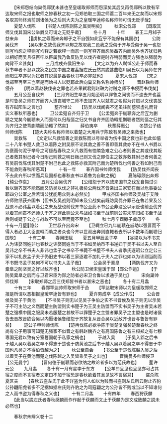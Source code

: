 <!-- { "loadSidebar": true } -->
　　【宋郑怨结向巢伐郑犹未甚也至皇瑗取郑师而怨深矣其后又再伐郑所以致有罕达取宋师之报也取师之惨春秋之初一见郑伯取三国之师葢二百年来无之矣而以宋郑各取其师终焉前则诸侯为之后则大夫为之皇瑗罕逹称名称帅师可谓无贬乎哉】
　　夏楚人伐陈
　　【书楚人伐陈则陈之属吴明矣】
　　秋宋公伐郑
　　【既取其师又伐其国宋公举爵又可谓之无贬乎哉】
　　冬十月
　　十年
　　春王二月邾子益来奔
　　【虏执之辱而来奔邾子之不自强如此宐乎不能保有其国欤】
　　公防吴伐齐
　　【吴以邾之故伐我齐以邾之故取我二邑我之受侮于齐与受侮于吴一也怨则宐均怨之释则宐均释之若欲释一而怨一则宐释齐而怨吴葢齐内而吴外也齐犹归邑以相好而吴且征百牢以臣属我乃鲁反防吴以伐齐者是时齐稍弱而吴方强也以强弱为向背不义甚矣】
　　三月戊戌齐侯阳生卒
　　【文定以为齐人弑悼公赴于师而春秋书卒者不忍以戎狄之民加中国之君葢据左氏云然其説甚曲临川吴氏以为吴师在齐而阳生卒遂以为弑者其説最是葢春秋书卒必非弑也】
　　夏宋人伐郑
　　【宋之伐郑至再至三岂至是而始书人以贬耶此后向巢又称名称帅师矣】
　　晋赵鞅帅师侵齐
　　【明以着赵鞅伐丧之罪也若齐果弑君则赵鞅为讨贼之师不书侵而书伐矣】
　　五月公至自伐齐
　　【三月齐阳生卒五月始至明以罪鲁之闻丧而不速去齐也葢是时鲁吴之师在齐而齐人遭丧城守二师不去加齐人以弑君之名假为讨贼以文伐丧故有齐弑阳生之言也】
　　塟齐悼公
　　【防吴以伐闻丧不还虽往防塟崇虚礼而背实义春秋所恶也】
　　卫公孟彄自齐归于卫
　　【公孟彄奔于蒯聩奔之后宐为蒯聩之党矣今蒯聩未入而彄何以归哉彄之归又书自齐齐固助輙拒蒯聩者然则彄之归其为齐归之使背蒯聩而助輙了然矣】
　　薛伯夷卒
　　秋塟薛惠公
　　冬楚公子结帅师伐陈
　　【楚大夫称名称帅师以着楚之大用兵于陈致有吴师之来救也】
　　吴救陈
　　【文定以凡救皆善之吴救陈而以号举者为伤中国之衰也非也此如僖二十八年书楚人救卫以着陈之附吴原不论其救之善不善即善其救亦不在书人书爵以为褒而何泥于举号之可疑哉春秋之义凡救而有恤隣急难之公心者则善之其或伐其叛己者救其附己者今日附己则救之明日叛己则又伐之即伯主之救亦救其附己者何善之有吴前伐陈伐其附楚不附己也此之救陈亦救其附己而为楚所伐也何善之有如附己而不能救则春秋所恶耳】
　　十有一年
　　春齐国书帅师伐我
　　【防吴伐齐闻丧不去此齐所以愤而兵及国都也春秋直书以着鲁为自取之祸】
　　夏陈辕颇出奔郑【辕公作袁】
　　五月公会吴伐齐
　　【公结怨于齐以致来国书之伐宐自悔过引咎以谢齐既不能然而又防吴以伐之非礼极矣公两伐齐皆亲出三家安在而以危事委公耶四分公室之后若谓公犹能用众则未必然矣】
　　甲戌齐国书帅师及吴战于艾陵齐师败绩获齐国书【但书及吴战则明知未及公战矣前既防吴伐齐罪已在鲁若果及公战原不必讳葢以着公之未及战也前伐齐书公至此不书公至非没公以示贬也前至伐齐以着其闻丧不还师乆于齐之罪此则公未与战如书至于战前则公实未前归如书至于战后则或疑于公之与战故不可以至而竟不至也】
　　秋七月辛酉滕子虞母卒
　　冬十有一月塟隐公
　　卫世叔齐出奔宋
　　【卫輙立已九年蒯聩在戚助以强晋而不得入者必卫大臣直輙而助之者众也今齐以世叔出奔则直輙者去所以不数年而蒯聩归国欤】
　　十有二年
　　春用田赋
　　夏五月甲辰孟子卒
　　【谷梁以为不书夫人为讳娶同姓非也春秋之讳娶同姓当于不书如吴纳币不书逆妇于吴不书以夫人至自吴讳之卒不书夫人非讳也孟子之书卒不书薨不书塟不书夫人者季氏逐昭公立定公三家不以礼丧孟子夫子仍旧史书以着三家逐君不加礼于夫人之罪也如以为讳则当削而不书既书孟子矣何不可以书夫人孟子哉】
　　公会吴于槖臯
　　【两防伐齐又为槖臯之防坚吴之好以敌齐也】
　　秋公防卫侯宋皇瑗于郧【郧公作运】
　　【于防吴槖臯之后而与卫君宋臣为郧之防者必宋卫合鲁以求通于吴也】
　　宋向巢帅师伐郑
　　【宋取郑师之后三伐郑皆书者以甚宋之恶也】
　　冬十有二月螽
　　十有三年
　　春郑罕达帅师取宋师于嵒
　　【罕达取宋师以为皇瑗取郑师之报是所谓以恶相报皇瑗罕逹皆有罪也】
　　夏许男成卒【成公作戍】
　　公会晋侯及吴子于黄池
　　【不书吴子则无以见吴子争伯之实不书晋侯及吴子则无以示吴子不可主防之义然而楚主防盟则实书楚子为王吴主防盟而不实书吴子为主者吴未若楚之强横中国之服吴未若服楚之甚故不以罪楚子之主盟者罪吴子之主盟也是时诸侯皆去晋故晋欲合吴以内慑诸侯鲁结怨于齐故复从晋合吴以近敌齐也晋与鲁皆有罪矣】
　　楚公子申帅师伐陈
　　【楚再伐陈必欲争陈于吴楚复强矣楚至春秋之终尚有公子用事可知楚无强家不似晋之有韩赵魏齐之有高国陈鲁之有三桓郑之有七穆専国无君以致有分室簒国朝于私家之祸也】
　　于越入吴
　　【于吴入郢之后书于越入吴以着吴之卒不得志于楚也于防黄池之后书于越入吴以着吴之卒不得志于中国也凡吴之不得伯皆越为之】
　　秋公至自会
　　【书公至于楚伐陈越入吴之后以着吴子在黄池而楚之伐陈越之入吴皆乘吴子之出也】
　　晋魏曼多帅师侵卫【公无曼字】
　　【晋何徳于蒯聩而必欲纳之故论者多以为范氏故也】
　　塟许元公
　　九月螽
　　冬十有一月有星孛于东方
　　【公羊曰旦见也旦见亦可占其宿之度而不言宿者文定曰不加于宿恐是春秋欲着其旦见故不言宿耳】
　　盗杀陈夏区夫
　　【春秋五盗左氏于此不详盗为何人如以为贱而书盗则左氏所云尉止齐豹公孙翩阳虎者多不足据如据左氏则齐豹之为司寇翩之为公孙皆不贱或当以不知谁何之人而书盗为得春秋之义也】
　　十有二月螽
　　十有四年
　　春西狩获麟
　　【此当以説左氏者春秋感麟而作作起于获麟而文止于获麟为是文成致麟之説未必然也】









　　春秋宗朱辨义卷十二
